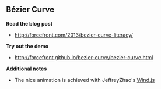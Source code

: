 Bézier Curve
------------

**Read the blog post**

+ http://forcefront.com/2013/bezier-curve-literacy/


**Try out the demo**

+ http://forcefront.github.io/bezier-curve/bezier-curve.html


**Additional notes**

+ The nice animation is achieved with JeffreyZhao's [Wind.js](https://github.com/JeffreyZhao/wind)
